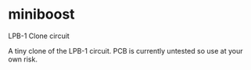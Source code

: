 # miniboost
LPB-1 Clone circuit
<p>A tiny clone of the LPB-1 circuit. PCB is currently untested so use at your own risk.</p>
